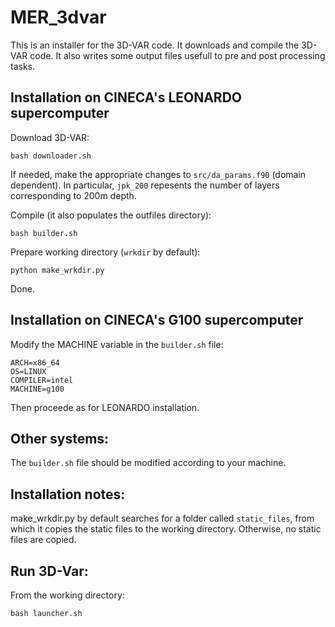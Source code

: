# MER_3dvar
This is an installer for the 3D-VAR code. It downloads and compile the 3D-VAR code. It also writes some output files usefull to pre and post processing tasks.

## Installation on CINECA's LEONARDO supercomputer
Download 3D-VAR:
```
bash downloader.sh
```

If needed, make the appropriate changes to `src/da_params.f90` (domain dependent). In particular, `jpk_200` repesents the number of layers corresponding to 200m depth.

Compile (it also populates the outfiles directory):
```
bash builder.sh
```

Prepare working directory (`wrkdir` by default):
```
python make_wrkdir.py
```

Done.

## Installation on CINECA's G100 supercomputer
Modify the MACHINE variable in the `builder.sh` file:
```
ARCH=x86_64
OS=LINUX
COMPILER=intel
MACHINE=g100
```

Then proceede as for LEONARDO installation.

## Other systems:
The `builder.sh` file should be modified according to your machine.

## Installation notes:
make_wrkdir.py by default searches for a folder called `static_files`, from which it copies the static files to the working directory. Otherwise, no static files are copied.

## Run 3D-Var:
From the working directory:
```
bash launcher.sh
```

